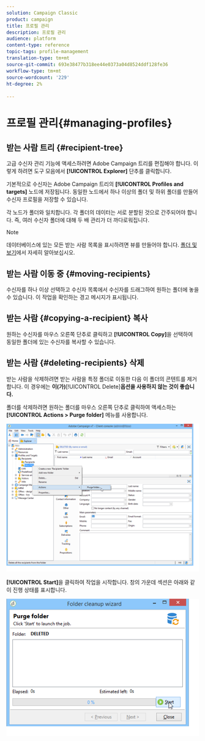 ```yaml
---
solution: Campaign Classic
product: campaign
title: 프로필 관리
description: 프로필 관리
audience: platform
content-type: reference
topic-tags: profile-management
translation-type: tm+mt
source-git-commit: 693e38477b318ee44e0373a04d8524ddf128fe36
workflow-type: tm+mt
source-wordcount: '229'
ht-degree: 2%

---
```



# 프로필 관리{#managing-profiles}

## 받는 사람 트리 {#recipient-tree}

고급 수신자 관리 기능에 액세스하려면 Adobe Campaign 트리를 편집해야 합니다. 이렇게 하려면 도구 모음에서 **[!UICONTROL Explorer]** 단추를 클릭합니다.

기본적으로 수신자는 Adobe Campaign 트리의 **[!UICONTROL Profiles and targets]** 노드에 저장됩니다. 동일한 노드에서 하나 이상의 폴더 및 하위 폴더를 만들어 수신자 프로필을 저장할 수 있습니다.

각 노드가 폴더와 일치합니다. 각 폴더의 데이터는 서로 분할된 것으로 간주되어야 합니다. 즉, 여러 수신자 폴더에 대해 두 배 관리가 더 까다로워집니다.

>[!NOTE]
>
>데이터베이스에 있는 모든 받는 사람 목록을 표시하려면 뷰를 만들어야 합니다. [폴더 및 보기](../../platform/using/access-management-folders.md)에서 자세히 알아보십시오.

## 받는 사람 이동 중 {#moving-recipients}

수신자를 하나 이상 선택하고 수신자 목록에서 수신자를 드래그하여 원하는 폴더에 놓을 수 있습니다. 이 작업을 확인하는 경고 메시지가 표시됩니다.

## 받는 사람 {#copying-a-recipient} 복사

원하는 수신자를 마우스 오른쪽 단추로 클릭하고 **[!UICONTROL Copy]**&#x200B;을 선택하여 동일한 폴더에 있는 수신자를 복사할 수 있습니다.

## 받는 사람 {#deleting-recipients} 삭제

받는 사람을 삭제하려면 받는 사람을 특정 폴더로 이동한 다음 이 폴더의 콘텐트를 제거합니다. 이 경우에는 **이(가)**[!UICONTROL Delete]**옵션을 사용하지 않는 것이 좋습니다.**

폴더를 삭제하려면 원하는 폴더를 마우스 오른쪽 단추로 클릭하여 액세스하는 **[!UICONTROL Actions > Purge folder]** 메뉴를 사용합니다.

![](assets/s_ncs_user_purge_folder.png)

**[!UICONTROL Start]**&#x200B;을 클릭하여 작업을 시작합니다. 창의 가운데 섹션은 아래와 같이 진행 상태를 표시합니다.

![](assets/s_ncs_user_purge_folder_start.png)

